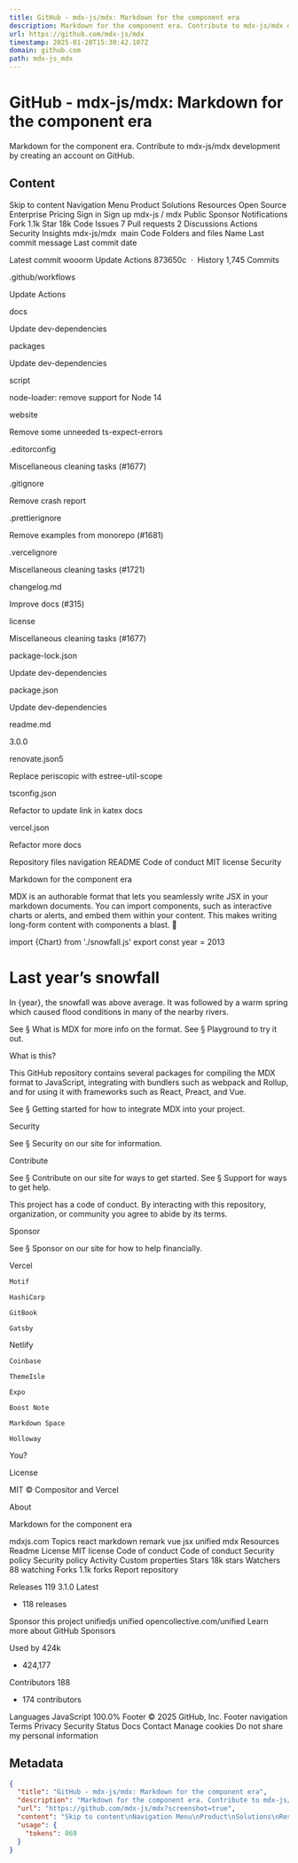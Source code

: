```yaml
---
title: GitHub - mdx-js/mdx: Markdown for the component era
description: Markdown for the component era. Contribute to mdx-js/mdx development by creating an account on GitHub.
url: https://github.com/mdx-js/mdx
timestamp: 2025-01-20T15:30:42.107Z
domain: github.com
path: mdx-js_mdx
---
```


# GitHub - mdx-js/mdx: Markdown for the component era


Markdown for the component era. Contribute to mdx-js/mdx development by creating an account on GitHub.


## Content

Skip to content
Navigation Menu
Product
Solutions
Resources
Open Source
Enterprise
Pricing
Sign in
Sign up
mdx-js
/
mdx
Public
 Sponsor
Notifications
Fork 1.1k
 Star 18k
Code
Issues
7
Pull requests
2
Discussions
Actions
Security
Insights
mdx-js/mdx
 main
Code
Folders and files
Name	Last commit message	Last commit date

Latest commit
wooorm
Update Actions
873650c
 · 
History
1,745 Commits


.github/workflows
	
Update Actions
	


docs
	
Update dev-dependencies
	


packages
	
Update dev-dependencies
	


script
	
node-loader: remove support for Node 14
	


website
	
Remove some unneeded ts-expect-errors
	


.editorconfig
	
Miscellaneous cleaning tasks (#1677)
	


.gitignore
	
Remove crash report
	


.prettierignore
	
Remove examples from monorepo (#1681)
	


.vercelignore
	
Miscellaneous cleaning tasks (#1721)
	


changelog.md
	
Improve docs (#315)
	


license
	
Miscellaneous cleaning tasks (#1677)
	


package-lock.json
	
Update dev-dependencies
	


package.json
	
Update dev-dependencies
	


readme.md
	
3.0.0
	


renovate.json5
	
Replace periscopic with estree-util-scope
	


tsconfig.json
	
Refactor to update link in katex docs
	


vercel.json
	
Refactor more docs
	
Repository files navigation
README
Code of conduct
MIT license
Security

Markdown for the component era

    

MDX is an authorable format that lets you seamlessly write JSX in your markdown documents. You can import components, such as interactive charts or alerts, and embed them within your content. This makes writing long-form content with components a blast. 🚀

import {Chart} from './snowfall.js'
export const year = 2013

# Last year’s snowfall

In {year}, the snowfall was above average.
It was followed by a warm spring which caused
flood conditions in many of the nearby rivers.

<Chart year={year} color="#fcb32c" />

See § What is MDX for more info on the format. See § Playground to try it out.

What is this?

This GitHub repository contains several packages for compiling the MDX format to JavaScript, integrating with bundlers such as webpack and Rollup, and for using it with frameworks such as React, Preact, and Vue.

See § Getting started for how to integrate MDX into your project.

Security

See § Security on our site for information.

Contribute

See § Contribute on our site for ways to get started. See § Support for ways to get help.

This project has a code of conduct. By interacting with this repository, organization, or community you agree to abide by its terms.

Sponsor

See § Sponsor on our site for how to help financially.

Vercel

	Motif

	HashiCorp

	GitBook

	Gatsby



Netlify

	Coinbase

	ThemeIsle

	Expo

	Boost Note

	Markdown Space

	Holloway

		

You?


License

MIT © Compositor and Vercel

About

Markdown for the component era

mdxjs.com
Topics
react markdown remark vue jsx unified mdx
Resources
 Readme
License
 MIT license
Code of conduct
 Code of conduct
Security policy
 Security policy
 Activity
 Custom properties
Stars
 18k stars
Watchers
 88 watching
Forks
 1.1k forks
Report repository


Releases 119
3.1.0
Latest
+ 118 releases


Sponsor this project
unifiedjs unified
opencollective.com/unified
Learn more about GitHub Sponsors


Used by 424k
+ 424,177


Contributors
188
+ 174 contributors


Languages
JavaScript
100.0%
Footer
© 2025 GitHub, Inc.
Footer navigation
Terms
Privacy
Security
Status
Docs
Contact
Manage cookies
Do not share my personal information

## Metadata

```json
{
  "title": "GitHub - mdx-js/mdx: Markdown for the component era",
  "description": "Markdown for the component era. Contribute to mdx-js/mdx development by creating an account on GitHub.",
  "url": "https://github.com/mdx-js/mdx?screenshot=true",
  "content": "Skip to content\nNavigation Menu\nProduct\nSolutions\nResources\nOpen Source\nEnterprise\nPricing\nSign in\nSign up\nmdx-js\n/\nmdx\nPublic\n Sponsor\nNotifications\nFork 1.1k\n Star 18k\nCode\nIssues\n7\nPull requests\n2\nDiscussions\nActions\nSecurity\nInsights\nmdx-js/mdx\n main\nCode\nFolders and files\nName\tLast commit message\tLast commit date\n\nLatest commit\nwooorm\nUpdate Actions\n873650c\n · \nHistory\n1,745 Commits\n\n\n.github/workflows\n\t\nUpdate Actions\n\t\n\n\ndocs\n\t\nUpdate dev-dependencies\n\t\n\n\npackages\n\t\nUpdate dev-dependencies\n\t\n\n\nscript\n\t\nnode-loader: remove support for Node 14\n\t\n\n\nwebsite\n\t\nRemove some unneeded ts-expect-errors\n\t\n\n\n.editorconfig\n\t\nMiscellaneous cleaning tasks (#1677)\n\t\n\n\n.gitignore\n\t\nRemove crash report\n\t\n\n\n.prettierignore\n\t\nRemove examples from monorepo (#1681)\n\t\n\n\n.vercelignore\n\t\nMiscellaneous cleaning tasks (#1721)\n\t\n\n\nchangelog.md\n\t\nImprove docs (#315)\n\t\n\n\nlicense\n\t\nMiscellaneous cleaning tasks (#1677)\n\t\n\n\npackage-lock.json\n\t\nUpdate dev-dependencies\n\t\n\n\npackage.json\n\t\nUpdate dev-dependencies\n\t\n\n\nreadme.md\n\t\n3.0.0\n\t\n\n\nrenovate.json5\n\t\nReplace periscopic with estree-util-scope\n\t\n\n\ntsconfig.json\n\t\nRefactor to update link in katex docs\n\t\n\n\nvercel.json\n\t\nRefactor more docs\n\t\nRepository files navigation\nREADME\nCode of conduct\nMIT license\nSecurity\n\nMarkdown for the component era\n\n    \n\nMDX is an authorable format that lets you seamlessly write JSX in your markdown documents. You can import components, such as interactive charts or alerts, and embed them within your content. This makes writing long-form content with components a blast. 🚀\n\nimport {Chart} from './snowfall.js'\nexport const year = 2013\n\n# Last year’s snowfall\n\nIn {year}, the snowfall was above average.\nIt was followed by a warm spring which caused\nflood conditions in many of the nearby rivers.\n\n<Chart year={year} color=\"#fcb32c\" />\n\nSee § What is MDX for more info on the format. See § Playground to try it out.\n\nWhat is this?\n\nThis GitHub repository contains several packages for compiling the MDX format to JavaScript, integrating with bundlers such as webpack and Rollup, and for using it with frameworks such as React, Preact, and Vue.\n\nSee § Getting started for how to integrate MDX into your project.\n\nSecurity\n\nSee § Security on our site for information.\n\nContribute\n\nSee § Contribute on our site for ways to get started. See § Support for ways to get help.\n\nThis project has a code of conduct. By interacting with this repository, organization, or community you agree to abide by its terms.\n\nSponsor\n\nSee § Sponsor on our site for how to help financially.\n\nVercel\n\n\tMotif\n\n\tHashiCorp\n\n\tGitBook\n\n\tGatsby\n\n\n\nNetlify\n\n\tCoinbase\n\n\tThemeIsle\n\n\tExpo\n\n\tBoost Note\n\n\tMarkdown Space\n\n\tHolloway\n\n\t\t\n\nYou?\n\n\nLicense\n\nMIT © Compositor and Vercel\n\nAbout\n\nMarkdown for the component era\n\nmdxjs.com\nTopics\nreact markdown remark vue jsx unified mdx\nResources\n Readme\nLicense\n MIT license\nCode of conduct\n Code of conduct\nSecurity policy\n Security policy\n Activity\n Custom properties\nStars\n 18k stars\nWatchers\n 88 watching\nForks\n 1.1k forks\nReport repository\n\n\nReleases 119\n3.1.0\nLatest\n+ 118 releases\n\n\nSponsor this project\nunifiedjs unified\nopencollective.com/unified\nLearn more about GitHub Sponsors\n\n\nUsed by 424k\n+ 424,177\n\n\nContributors\n188\n+ 174 contributors\n\n\nLanguages\nJavaScript\n100.0%\nFooter\n© 2025 GitHub, Inc.\nFooter navigation\nTerms\nPrivacy\nSecurity\nStatus\nDocs\nContact\nManage cookies\nDo not share my personal information",
  "usage": {
    "tokens": 869
  }
}
```
